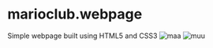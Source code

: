 # marioclub.webpage
Simple webpage built using HTML5 and CSS3 
![maa](https://user-images.githubusercontent.com/53706557/98562571-399c0400-22d0-11eb-9e54-d69200b04f39.JPG)
![muu](https://user-images.githubusercontent.com/53706557/98562561-37d24080-22d0-11eb-93e1-6ecd97d4ead9.JPG)
